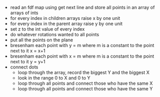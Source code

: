 - read an fdf map using get next line and store all points in an array of arrays of ints
- for every index in children arrays raise x by one unit
- for every index in the parent array raise y by one unit
- set z to the int value of every index
- do whatever rotations wanted to all points
- put all the points on the plane
- bresenham each point with y = m where m is a constant to the point next to it x = x+1
- bresenham each point with x = m where m is a constant to the point next to it y = y+1
- connect dots
  - loop through the array, record the biggest Y and the biggest X
  - look in the range 0 to X and 0 to Y
  - loop through all points and connect those who have the same X
  - loop through all points and connect those who have the same Y
